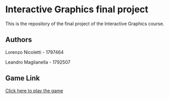 # Interactive Graphics final project

This is the repository of the final project of the Interactive Graphics course.

## Authors

Lorenzo Nicoletti - 1797464

Leandro Maglianella - 1792507

## Game Link

[Click here to play the game](https://sapienzainteractivegraphicscourse.github.io/final-project-ll-team/)
